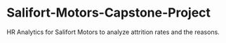 # Salifort-Motors-Capstone-Project
HR Analytics for Salifort Motors to analyze attrition rates and the reasons.
